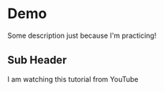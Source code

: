 # Demo

Some description just because I'm practicing!

## Sub Header

I am watching this tutorial from YouTube

